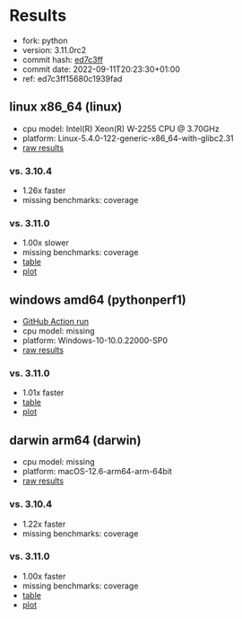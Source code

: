 # Results

- fork: python
- version: 3.11.0rc2
- commit hash: [ed7c3ff](https://github.com/python/cpython/commit/ed7c3ff)
- commit date: 2022-09-11T20:23:30+01:00
- ref: ed7c3ff15680c1939fad

## linux x86_64 (linux)

- cpu model: Intel(R) Xeon(R) W-2255 CPU @ 3.70GHz
- platform: Linux-5.4.0-122-generic-x86_64-with-glibc2.31
- [raw results](bm-20220911-linux-x86_64-python-ed7c3ff15680c1939fad-3.11.0rc2-ed7c3ff.json)

### vs. 3.10.4

- 1.26x faster
- missing benchmarks: coverage

### vs. 3.11.0

- 1.00x slower
- missing benchmarks: coverage
- [table](bm-20220911-linux-x86_64-python-ed7c3ff15680c1939fad-3.11.0rc2-ed7c3ff-vs-3.11.0.md)
- [plot](bm-20220911-linux-x86_64-python-ed7c3ff15680c1939fad-3.11.0rc2-ed7c3ff-vs-3.11.0.png)

## windows amd64 (pythonperf1)

- [GitHub Action run](https://github.com/faster-cpython/benchmarking/actions/runs/4483411552)
- cpu model: missing
- platform: Windows-10-10.0.22000-SP0
- [raw results](bm-20220911-pythonperf1-amd64-python-ed7c3ff15680c1939fad-3.11.0rc2-ed7c3ff.json)

### vs. 3.11.0

- 1.01x faster
- [table](bm-20220911-pythonperf1-amd64-python-ed7c3ff15680c1939fad-3.11.0rc2-ed7c3ff-vs-3.11.0.md)
- [plot](bm-20220911-pythonperf1-amd64-python-ed7c3ff15680c1939fad-3.11.0rc2-ed7c3ff-vs-3.11.0.png)

## darwin arm64 (darwin)

- cpu model: missing
- platform: macOS-12.6-arm64-arm-64bit
- [raw results](bm-20220911-darwin-arm64-python-ed7c3ff15680c1939fad-3.11.0rc2-ed7c3ff.json)

### vs. 3.10.4

- 1.22x faster
- missing benchmarks: coverage

### vs. 3.11.0

- 1.00x faster
- missing benchmarks: coverage
- [table](bm-20220911-darwin-arm64-python-ed7c3ff15680c1939fad-3.11.0rc2-ed7c3ff-vs-3.11.0.md)
- [plot](bm-20220911-darwin-arm64-python-ed7c3ff15680c1939fad-3.11.0rc2-ed7c3ff-vs-3.11.0.png)

